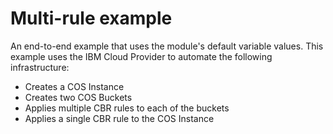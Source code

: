 # Multi-rule example

An end-to-end example that uses the module's default variable values. This example uses the IBM Cloud Provider to automate the following infrastructure:

 - Creates a COS Instance
 - Creates two COS Buckets
 - Applies multiple CBR rules to each of the buckets
 - Applies a single CBR rule to the COS Instance

